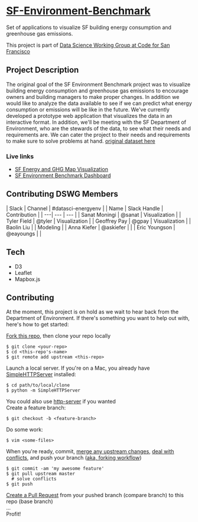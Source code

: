 # [SF-Environment-Benchmark](http://codeforsanfrancisco.org/datasci-SF-Environment-Benchmark/)
Set of applications to visualize SF building energy consumption and greenhouse gas emissions.

This project is part of [Data Science Working Group at Code for San Francisco](https://github.com/sfbrigade/data-science-wg)

## Project Description
The original goal of the SF Environment Benchmark project was to visualize building energy consumption and greenhouse gas emissions to encourage owners and building managers to make proper changes. In addition we would like to analyze the data available to see if we can predict what energy consumption or emissions will be like in the future. We've currently developed a prototype web application that visualizes the data in an interactive format. In addition, we'll be meeting with the SF Department of Environment, who are the stewards of the data, to see what their needs and requirements are. We can cater the project to their needs and requirements to make sure to solve problems at hand. 
[original dataset here](https://data.sfgov.org/Energy-and-Environment/Existing-Commercial-Buildings-Energy-Performance-O/j2j3-acqj)

### Live links
 - [SF Energy and GHG Map Visualization](http://old.codeforsanfrancisco.org/datasci-SF-Environment-Benchmark/map)
 - [SF Environment Benchmark Dashboard](http://old.codeforsanfrancisco.org/datasci-SF-Environment-Benchmark/dashboard)


## Contributing DSWG Members
| Slack | Channel | #datasci-energyenv |
| Name | Slack Handle | Contribution |
| ---| --- | --- |
| Sanat Moningi | @sanat | Visualization |
| Tyler Field | @tyler | Visualization |
| Geoffrey Pay | @gpay | Visualization |
| Baolin Liu | | Modeling |
| Anna Kiefer | @askiefer | |
| Eric Youngson | @eayoungs | |

## Tech
- D3
- Leaflet
- Mapbox.js

## Contributing

At the moment, this project is on hold as we wait to hear back from the Department of Environment.  If there's something you want to help out with, here's how to get started:  

[Fork this repo](https://help.github.com/articles/fork-a-repo/), then clone your repo locally
```
$ git clone <your-repo>
$ cd <this-repo's-name>
$ git remote add upstream <this-repo>
```
Launch a local server.  If you're on a Mac, you already have [SimpleHTTPServer](http://www.pythonforbeginners.com/modules-in-python/how-to-use-simplehttpserver/) installed:  
```
$ cd path/to/local/clone
$ python -m SimpleHTTPServer
```
You could also use [http-server](https://www.npmjs.com/package/http-server) if you wanted  
Create a feature branch:
```
$ git checkout -b <feature-branch>
```
Do some work:  
```
$ vim <some-files>
```
When you're ready, commit, [merge any upstream changes](https://help.github.com/articles/merging-an-upstream-repository-into-your-fork/), [deal with conflicts](https://help.github.com/articles/resolving-a-merge-conflict-from-the-command-line/), and push your branch ([aka, forking workflow](https://www.atlassian.com/git/tutorials/comparing-workflows/forking-workflow))   
```
$ git commit -am 'my awesome feature'
$ git pull upstream master
  # solve conflicts
$ git push
```
[Create a Pull Request](https://help.github.com/articles/creating-a-pull-request/) from your pushed branch (compare branch) to this repo (base branch)   
...  
Profit!

